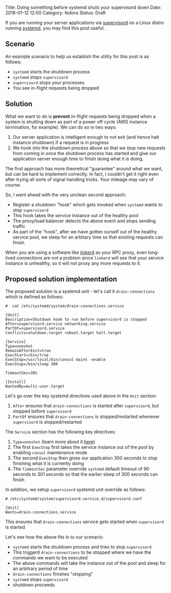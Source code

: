 Title: Doing something before systemd shuts your supervisord down
Date: 2018-01-12 12:00
Category: fedora
Status: Draft

If you are running your server applications via [supervisord]() on a Linux distro running [systemd](), you may find 
this post useful.

## Scenario

An example scenario to help us establish the utility for this post is as follows:

- `systemd` starts the shutdown process
- `systemd` stops `supervisord`
- `supervisord` stops your processes
- You see in-flight requests being dropped

## Solution

What we want to do is **prevent** in-flight requests being dropped when a system is shutting down as part of
a power off cycle (AWS instance termination, for example). We can do so in two ways:

1. Our server application is intelligent enough to not exit (and hence halt instance shutdown) if a request is in progress
2. We hook into the shutdown process above so that we stop new requests from coming in once the shutdown process has started and give our application server enough time to finish doing what it is doing.

The first approach has more theoretical "guarantee" around what we want, but can be hard to implement correctly. In fact,
I couldn't get it right even after trying all sorts of signal handling tricks. Your mileage may vary of course.

So, I went ahead with the very unclean second approach:

- Register a shutdown "hook" which gets invoked when `systemd` wants to stop `supervisord`
- This hook takes the service instance out of the healthy pool
- The proxy/load balancer detects the above event and stops sending traffic
- As part of the "hook", after we have gotten ourself out of the healthy service pool, we sleep for an arbitary time so that
existing requests can finish

When you are using a software like [linkerd]() as your RPC proxy, even long-lived connections are not a problem since
`linkerd` will see that your service instance is unhealthy, so it will not proxy any more requests to it.


## Proposed solution implementation

The proposed solution is a systemd unit - let's call it `drain-connections` which is defined as follows:

```
#  cat /etc/systemd/system/drain-connections.service

[Unit]
Description=Shutdown hook to run before supervisord is stopped
After=supervisord.service networking.service
PartOf=supervisord.service
Conflicts=shutdown.target reboot.target halt.target

[Service]
Type=oneshot
RemainAfterExit=true
ExecStart=/bin/true
ExecStop=/usr/local/bin/consul maint -enable
ExecStop=/bin/sleep 300

TimeoutSec=301

[Install]
WantedBy=multi-user.target
```

Let's go over the key systemd directives used above in the `Unit` section:

1. `After` ensures that `drain-connections` is started after `supervisord`, but stopped before `supervisord`
2. `PartOf` ensures that `drain-connections` is stopped/restarted whenever `supervisord` is stopped/restarted

The `Service` section has the following key directives:

1. `Type=oneshot` (learn more about it [here](https://www.freedesktop.org/software/systemd/man/systemd.service.html#Type=))
2. The first `ExecStop` first takes the service instance out of the pool by enabling `consul` maintenance mode
3. The second `ExecStop` then gives our application 300 seconds to stop finishing what it is currently doing
4. The `TimeoutSec` parameter override `systemd` default timeout of 90 seconds to 301 seconds so that the earlier sleep
   of 300 seconds can finish
   

In addition, we setup `supervisord` systemd unit override as follows:

```
# /etc/systemd/system/supervisord.service.d/supervisord.conf

[Unit]
Wants=drain-connections.service
```

This ensures that `drain-connections` service gets started when `supervisord` is started.

Let's see how the above fits in to our scenario:

- `systemd` starts the shutdown process and tries to stop `supervisord`
- This triggerd `drain-connections` to be stopped where we have the commands we want to be executed
- The above commands will take the instance out of the pool and sleep for an arbitrary period of time
- `drain-connections` finishes "stopping"
- `systemd` stops `supervisord`
- shutdown proceeds
